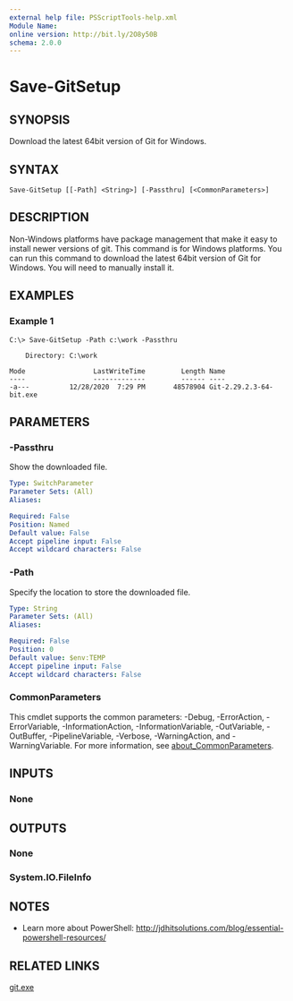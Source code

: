 ```yaml
---
external help file: PSScriptTools-help.xml
Module Name:
online version: http://bit.ly/2O8y50B
schema: 2.0.0
---
```


# Save-GitSetup

## SYNOPSIS
Download the latest 64bit version of Git for Windows.

## SYNTAX

```
Save-GitSetup [[-Path] <String>] [-Passthru] [<CommonParameters>]
```

## DESCRIPTION
Non-Windows platforms have package management that make it easy to install newer versions of git.
This command is for Windows platforms.
You can run this command to download the latest 64bit version of Git for Windows.
You will need to manually install it.

## EXAMPLES

### Example 1
```
C:\> Save-GitSetup -Path c:\work -Passthru

    Directory: C:\work

Mode                 LastWriteTime         Length Name
----                 -------------         ------ ----
-a---          12/28/2020  7:29 PM       48578904 Git-2.29.2.3-64-bit.exe
```

## PARAMETERS

### -Passthru
Show the downloaded file.

```yaml
Type: SwitchParameter
Parameter Sets: (All)
Aliases:

Required: False
Position: Named
Default value: False
Accept pipeline input: False
Accept wildcard characters: False
```

### -Path
Specify the location to store the downloaded file.

```yaml
Type: String
Parameter Sets: (All)
Aliases:

Required: False
Position: 0
Default value: $env:TEMP
Accept pipeline input: False
Accept wildcard characters: False
```

### CommonParameters
This cmdlet supports the common parameters: -Debug, -ErrorAction, -ErrorVariable, -InformationAction, -InformationVariable, -OutVariable, -OutBuffer, -PipelineVariable, -Verbose, -WarningAction, and -WarningVariable. For more information, see [about_CommonParameters](http://go.microsoft.com/fwlink/?LinkID=113216).

## INPUTS

### None
## OUTPUTS

### None
### System.IO.FileInfo
## NOTES
* Learn more about PowerShell: http://jdhitsolutions.com/blog/essential-powershell-resources/

## RELATED LINKS

[git.exe]()

